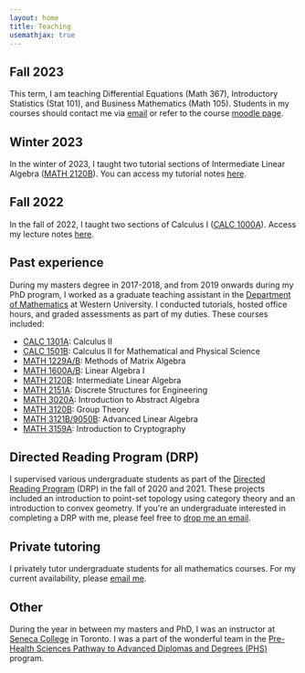 ```yaml
---
layout: home
title: Teaching
usemathjax: true
---
```

## Fall 2023
This term, I am teaching Differential Equations (Math 367), Introductory Statistics (Stat 101), and Business Mathematics (Math 105). Students in my courses should contact me via [email](mailto:mtarkesh@stfx.ca) or refer to the course [moodle page](https://moodle.stfx.ca).

## Winter 2023
In the winter of 2023, I taught two tutorial sections of Intermediate Linear Algebra ([MATH 2120B](https://www.uwo.ca/math/undergraduate/current_students/course_information/course-outlines-directory/2022/MATH2120B-2023.pdf)). You can access my tutorial notes [here](https://www.dropbox.com/sh/cl9swvbziansvdx/AAAabqYYg4leLZIuBxfiNKZna?dl=0).

## Fall 2022
In the fall of 2022, I taught two sections of Calculus I ([CALC 1000A](https://www.uwo.ca/math/undergraduate/current_students/course_information/course-outlines-directory/2022/CA1000A_blended.pdf)). Access my lecture notes [here](https://www.dropbox.com/sh/5jp1i1fh25br3sf/AAB7AT7WPBLttaZcJcFuTScka?dl=0). 

## Past experience
During my masters degree in 2017-2018, and from 2019 onwards during my PhD program, I worked as a graduate teaching assistant in the [Department of Mathematics](https://www.math.uwo.ca/) at Western University. I conducted tutorials, hosted office hours, and graded assessments as part of my duties. These courses included: 
- [CALC 1301A](https://www.math.uwo.ca/undergraduate/current_students/course_information/course-outlines-directory/2020/CA1301B_2021.pdf): Calculus II
- [CALC 1501B](https://www.math.uwo.ca/undergraduate/current_students/course_information/course-outlines-directory/2020/CALC-1501B.pdf): Calculus II for Mathematical and Physical Science 
- [MATH 1229A/B](https://www.math.uwo.ca/undergraduate/current_students/course_information/course-outlines-directory/2021/Math-1229-Course-Outline-Fall-2021.pdf): Methods of Matrix Algebra
- [MATH 1600A/B](https://www.math.uwo.ca/undergraduate/current_students/course_information/course-outlines-directory/2021/CourseOutlineMath16002021.pdf): Linear Algebra I
- [MATH 2120B](https://www.math.uwo.ca/undergraduate/current_students/course_information/course-outlines-directory/2020/Math-2120B.pdf): Intermediate Linear Algebra
- [MATH 2151A](https://www.math.uwo.ca/undergraduate/current_students/course_information/course-outlines-directory/2021/Math2151fw21.pdf): Discrete Structures for Engineering
- [MATH 3020A](https://www.uwo.ca/math/faculty/kapulkin/courses/2021-3020A.html): Introduction to Abstract Algebra
- [MATH 3120B](https://www.math.uwo.ca/undergraduate/current_students/course_information/course-outlines-directory/2020/Math-3120B.pdf): Group Theory
- [MATH 3121B/9050B](https://www.math.uwo.ca/faculty/lemire/teaching/FW21/math3121b9050bfw21.html): Advanced Linear Algebra
- [MATH 3159A](https://www.math.uwo.ca/undergraduate/current_students/course_information/course-outlines-directory/2020/Math-3159A.pdf): Introduction to Cryptography

## Directed Reading Program (DRP)
I supervised various undergraduate students as part of the [Directed Reading Program](https://www.uwo.ca/math/undergraduate/current_students/directed_reading_program.html) (DRP) in the fall of 2020 and 2021. These projects included an introduction to point-set topology using category theory and an introduction to convex geometry. If you're an undergraduate interested in completing a DRP with me, please feel free to [drop me an email](mailto:mtarkesh@uwo.ca).

## Private tutoring
I privately tutor undergraduate students for all mathematics courses. For my current availability, please [email me](mailto:mtarkesh@uwo.ca).

## Other
During the year in between my masters and PhD, I was an instructor at [Seneca College](https://www.senecacollege.ca/home.html) in Toronto. I was a part of the wonderful team in the [Pre-Health Sciences Pathway to Advanced Diplomas and Degrees (PHS)](https://www.senecacollege.ca/programs/fulltime/PHS.html) program.

